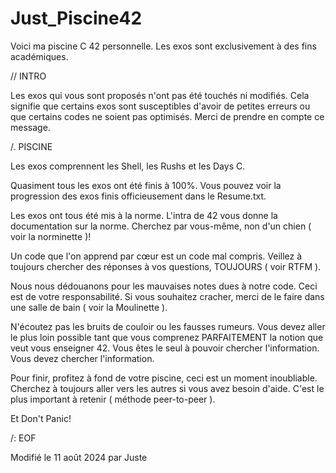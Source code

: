 # Just_Piscine42
Voici ma piscine C 42 personnelle. Les exos sont exclusivement à des fins académiques.


//  INTRO

Les exos qui vous sont proposés n'ont pas été touchés ni modifiés. Cela signifie que certains exos sont susceptibles d'avoir de petites erreurs ou que certains codes ne soient pas optimisés. Merci de prendre en compte ce message.


/.  PISCINE

Les exos comprennent les Shell, les Rushs et les Days C.

Quasiment tous les exos ont été finis à 100%. Vous pouvez voir la progression des exos finis officieusement dans le Resume.txt.

Les exos ont tous été mis à la norme. L'intra de 42 vous donne la documentation sur la norme. Cherchez par vous-même, non d'un chien  ( voir la norminette )!

Un code que l'on apprend par cœur est un code mal compris. Veillez à toujours chercher des réponses à vos questions, TOUJOURS  ( voir RTFM ).

Nous nous dédouanons pour les mauvaises notes dues à notre code. Ceci est de votre responsabilité. Si vous souhaitez cracher, merci de le faire dans une salle de bain  ( voir la Moulinette ).

N'écoutez pas les bruits de couloir ou les fausses rumeurs. Vous devez aller le plus loin possible tant que vous comprenez PARFAITEMENT la notion que veut vous enseigner 42. Vous êtes le seul à pouvoir chercher l'information. Vous devez chercher l'information.

Pour finir, profitez à fond de votre piscine, ceci est un moment inoubliable. Cherchez à toujours aller vers les autres si vous avez besoin d'aide. C'est le plus important à retenir  ( méthode peer-to-peer ).

Et Don't Panic!


/:  EOF

Modifié le 11 août 2024 par Juste
